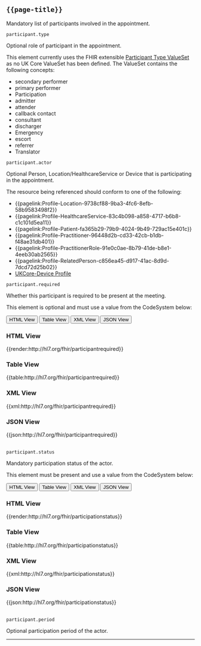 ## <code>{{page-title}}</code>

Mandatory list of participants involved in the appointment.

`participant.type`

Optional role of participant in the appointment.

This element currently uses the FHIR extensible <a href="https://simplifier.net/packages/hl7.fhir.r4.core/4.0.1/files/79969">Participant Type ValueSet</a> as no UK Core ValueSet has been defined. The ValueSet contains the following concepts:
- secondary performer
- primary performer
- Participation
- admitter
- attender
- callback contact
- consultant
- discharger
- Emergency
- escort
- referrer
- Translator

`participant.actor`

Optional Person, Location/HealthcareService or Device that is participating in the appointment.

The resource being referenced should conform to one of the following:

- {{pagelink:Profile-Location-9738cf88-9ba3-4fc6-8efb-58b9583498f2}}
- {{pagelink:Profile-HealthcareService-83c4b098-a858-4717-b6b8-c1c101d5ea11}}
- {{pagelink:Profile-Patient-fa365b29-79b9-4024-9b49-729ac15e401c}}
- {{pagelink:Profile-Practitioner-96448d2b-cd33-42cb-b1db-f48ae31db401}}
- {{pagelink:Profile-PractitionerRole-91e0c0ae-8b79-41de-b8e1-4eeb30ab2565}}
- {{pagelink:Profile-RelatedPerson-c856ea45-d917-41ac-8d9d-7dcd72d25b02}}
- <a href="https://simplifier.net/hl7fhirukcorer4/ukcoredevice">UKCore-Device Profile</a>


`participant.required`

Whether this participant is required to be present at the meeting.

This element is optional and must use a value from the CodeSystem below:

<div class="tab">
 <button class="tablinks active" onclick="openTab(event, 'HTML View')">HTML View</button>
 <button class="tablinks" onclick="openTab(event, 'Table View')">Table View</button>
  <button class="tablinks" onclick="openTab(event, 'XML View')">XML View</button>
  <button class="tablinks" onclick="openTab(event, 'JSON View')">JSON View</button>
</div>

<div id="HTML View" class="tabcontent" style="display:block">
  <h3>HTML View</h3>
{{render:http://hl7.org/fhir/participantrequired}}
</div>

<div id="Table View" class="tabcontent">
  <h3>Table View</h3>
{{table:http://hl7.org/fhir/participantrequired}}
</div>

<div id="XML View" class="tabcontent">
  <h3>XML View</h3>
{{xml:http://hl7.org/fhir/participantrequired}}
</div>

<div id="JSON View" class="tabcontent">
  <h3>JSON View</h3>
{{json:http://hl7.org/fhir/participantrequired}}
</div>

<br/>

`participant.status`

Mandatory participation status of the actor.

This element must be present and use a value from the CodeSystem below:

<div class="tab">
 <button class="tablinks active" onclick="openTab(event, 'HTML View')">HTML View</button>
 <button class="tablinks" onclick="openTab(event, 'Table View')">Table View</button>
  <button class="tablinks" onclick="openTab(event, 'XML View')">XML View</button>
  <button class="tablinks" onclick="openTab(event, 'JSON View')">JSON View</button>
</div>

<div id="HTML View" class="tabcontent" style="display:block">
  <h3>HTML View</h3>
{{render:http://hl7.org/fhir/participationstatus}}
</div>

<div id="Table View" class="tabcontent">
  <h3>Table View</h3>
{{table:http://hl7.org/fhir/participationstatus}}
</div>

<div id="XML View" class="tabcontent">
  <h3>XML View</h3>
{{xml:http://hl7.org/fhir/participationstatus}}
</div>

<div id="JSON View" class="tabcontent">
  <h3>JSON View</h3>
{{json:http://hl7.org/fhir/participationstatus}}
</div>

<br/>

`participant.period`

Optional participation period of the actor.

---
